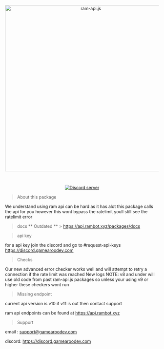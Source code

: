 <div align="center">
  <br />
  <p>
    <a href="https://api.rambot.xyz"><img src="https://gamearoo.top/ram/ram-api.net.png" width="546" alt="ram-api.js" /></a>
  </p>
  <br />
  <p>
    <a href="https://discord.gg/5a93U2xYjZ"><img src="https://img.shields.io/discord/605900262581993472?color=5865F2&logo=discord&logoColor=white" alt="Discord server" /></a>
  </p>
  
</div>

> About this package

We understand using ram api can be hard as it has alot this package calls the api for you however this wont bypass the ratelimit youll still see the ratelimit error



> docs
> ** Outdated ** > https://api.rambot.xyz/packages/docs

> api key

for a api key join the discord and go to #request-api-keys https://discord.gamearoodev.com



> Checks

Our new advanced error checker works well and will attempt to retry a connection if the rate limit was reached
New logs
NOTE: v8 and under will use old code from past ram-api.js packages so unless your using v9 or higher these checkers wont run


> Missing endpoint

current api version is v10 if v11 is out then contact support

ram api endpoints can be found at https://api.rambot.xyz

> Support

email : support@gamearoodev.com

discord: https://discord.gamearoodev.com
